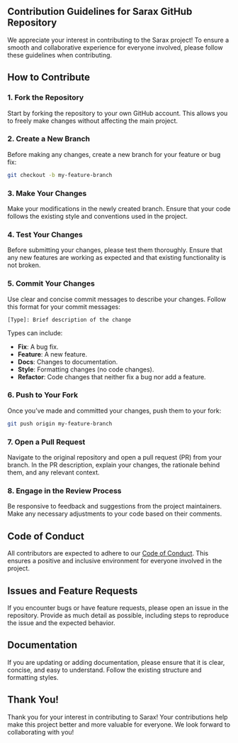 ## Contribution Guidelines for Sarax GitHub Repository

We appreciate your interest in contributing to the Sarax project! To ensure a smooth and collaborative experience for everyone involved, please follow these guidelines when contributing.

## How to Contribute

### 1. Fork the Repository

Start by forking the repository to your own GitHub account. This allows you to freely make changes without affecting the main project.

### 2. Create a New Branch

Before making any changes, create a new branch for your feature or bug fix:

```bash
git checkout -b my-feature-branch

```

### 3. Make Your Changes

Make your modifications in the newly created branch. Ensure that your code follows the existing style and conventions used in the project.

### 4. Test Your Changes

Before submitting your changes, please test them thoroughly. Ensure that any new features are working as expected and that existing functionality is not broken.

### 5. Commit Your Changes

Use clear and concise commit messages to describe your changes. Follow this format for your commit messages:

```
[Type]: Brief description of the change

```

Types can include:

- **Fix**: A bug fix.
- **Feature**: A new feature.
- **Docs**: Changes to documentation.
- **Style**: Formatting changes (no code changes).
- **Refactor**: Code changes that neither fix a bug nor add a feature.

### 6. Push to Your Fork

Once you’ve made and committed your changes, push them to your fork:

```bash
git push origin my-feature-branch

```

### 7. Open a Pull Request

Navigate to the original repository and open a pull request (PR) from your branch. In the PR description, explain your changes, the rationale behind them, and any relevant context.

### 8. Engage in the Review Process

Be responsive to feedback and suggestions from the project maintainers. Make any necessary adjustments to your code based on their comments.

## Code of Conduct

All contributors are expected to adhere to our [Code of Conduct](https://www.notion.so/Contribution-Guidelines-1141f845447580afbb07c33bc0b6c191?pvs=21). This ensures a positive and inclusive environment for everyone involved in the project.

## Issues and Feature Requests

If you encounter bugs or have feature requests, please open an issue in the repository. Provide as much detail as possible, including steps to reproduce the issue and the expected behavior.

## Documentation

If you are updating or adding documentation, please ensure that it is clear, concise, and easy to understand. Follow the existing structure and formatting styles.

## Thank You!

Thank you for your interest in contributing to Sarax! Your contributions help make this project better and more valuable for everyone. We look forward to collaborating with you!
